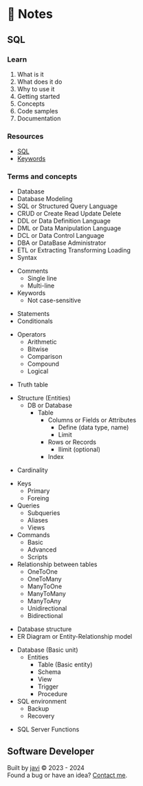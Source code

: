 # :memo: Notes
## SQL
### Learn
1. What is it
2. What does it do
3. Why to use it
4. Getting started
5. Concepts
6. Code samples
7. Documentation
### Resources
- [SQL](https://www.iso.org/standard/76583.html)
- [Keywords](https://www.w3schools.com/sql/sql_ref_keywords.asp)
### Terms and concepts
- Database
- Database Modeling
- SQL or Structured Query Language
- CRUD or Create Read Update Delete
- DDL or Data Definition Language
- DML or Data Manipulation Language
- DCL or Data Control Language
- DBA or DataBase Administrator
- ETL or Extracting Transforming Loading
- Syntax
* Comments
  - Single line
  - Multi-line
* Keywords
  - Not case-sensitive
- Statements
- Conditionals
* Operators
  - Arithmetic
  - Bitwise
  - Comparison
  - Compound
  - Logical
- Truth table
* Structure (Entities)
  * DB or Database
    * Table
      * Columns or Fields or Attributes
        - Define (data type, name)
        - Limit
      * Rows or Records
        - Ilimit (optional)
      - Index
- Cardinality
* Keys
  - Primary
  - Foreing
* Queries
  - Subqueries
  - Aliases
  - Views
* Commands
  - Basic
  - Advanced
  - Scripts
* Relationship between tables
  - OneToOne
  - OneToMany
  - ManyToOne
  - ManyToMany
  - ManyToAny
  - Unidirectional
  - Bidirectional
- Database structure
- ER Diagram or Entity-Relationship model
* Database (Basic unit)
  * Entities
    - Table (Basic entity)
    - Schema
    - View
    - Trigger
    - Procedure
* SQL environment
  - Backup
  - Recovery
- SQL Server Functions
## Software Developer
Built by [javi](https://github.com/javi0x00/) :copyright: 2023 - 2024  
Found a bug or have an idea? [Contact me](https://www.linkedin.com/in/javi0x00/).
